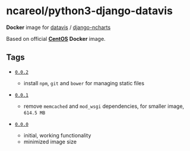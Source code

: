 # ncareol/python3-django-datavis

**Docker** image for [datavis](https://github.com/ncareol/eol-django-datavis) / [django-ncharts](https://github.com/ncareol/django-ncharts/)

Based on official [**CentOS**](https://hub.docker.com/_/centos/) **Docker** image.

## Tags

- [`0.0.2`]([`python3-django-datavis-0.0.0`](https://github.com/ncareol/docker-library/releases/tag/python3-django-datavis-0.0.2)
)
  - install `npm`, `git` and `bower` for managing static files

- [`0.0.1`]([`python3-django-datavis-0.0.0`](https://github.com/ncareol/docker-library/releases/tag/python3-django-datavis-0.0.1)
)
  - remove `memcached` and `mod_wsgi` dependencies, for smaller image, `614.5 MB`

- [`0.0.0`]([`python3-django-datavis-0.0.0`](https://github.com/ncareol/docker-library/releases/tag/python3-django-datavis-0.0.0)
)

  - initial, working functionality
  - minimized image size
